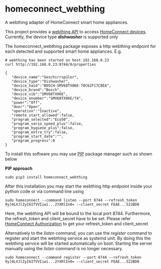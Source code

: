 # homeconnect_webthing
A webthing adapter of HomeConnect smart home appliances.

This project provides a [webthing API](https://iot.mozilla.org/wot/) to access [HomeConnect devices](https://api-docs.home-connect.com/). 
Currently, the device type ***dishwasher*** is supported only 

The homeconnect_webthing package exposes a http webthing endpoint for each detected and supported smart home appliances. E.g. 
```
# webthing has been started on host 192.168.0.23
curl http://192.168.0.23:8744/0/properties 

{
   "device_name":"Geschirrspüler",
   "device_type":"Dishwasher",
   "device_haid":"BOSCH-SMV68TX06E-70C62F17C8E4",
   "device_brand":"Bosch",
   "device_vib":"SMV68TX06E",
   "device_enumber":"SMV68TX06E/74",
   "power":"Off",
   "door":"Open",
   "operation":"Inactive",
   "remote_start_allowed":false,
   "program_selected":"Eco50",
   "program_vario_speed_plus":false,
   "program_hygiene_plus":false,
   "program_extra_try":false,
   "program_start_date":"",
   "program_progress":0
}
```

To install this software you may use [PIP](https://realpython.com/what-is-pip/) package manager such as shown below

**PIP approach**
```
sudo pip3 install homeconnect_webthing
```

After this installation you may start the webthing http endpoint inside your python code or via command line using
```
sudo homeconnect --command listen --port 8744 --refresh_token 9yJ4LXJlZyI6IfVVIiwi...2YXRlIn0= --client_secret FEAE...522BD0 
```
Here, the webthing API will be bound to the local port 8744. Furthermore, the refresh_token and client_secret have to be set. 
Please refer [HomeConnect Authorization](https://api-docs.home-connect.com/quickstart?#authorization) to get your refresh_token and client_secret

Alternatively to the *listen* command, you can use the *register* command to register and start the webthing service as systemd unit.
By doing this the webthing service will be started automatically on boot. Starting the server manually using the *listen* command is no longer necessary.
```
sudo homeconnect --command register --port 8744 --refresh_token 9yJ4LXJlZyI6IfVVIiwi...2YXRlIn0= --client_secret FEAE...522BD0
```  
